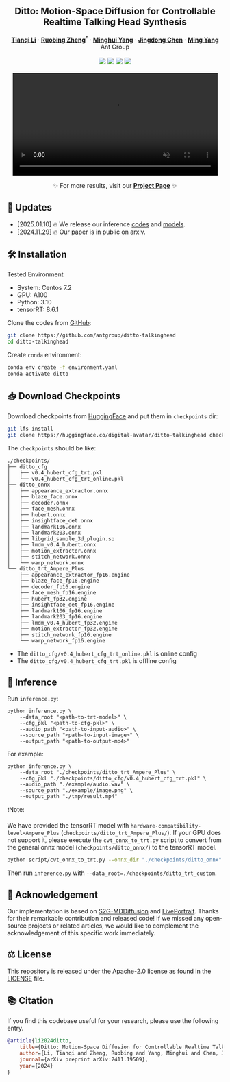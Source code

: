 <h2 align='center'>Ditto: Motion-Space Diffusion for Controllable Realtime Talking Head Synthesis</h2>

<div align='center'>
    <a href=""><strong>Tianqi Li</strong></a>
    ·
    <a href=""><strong>Ruobing Zheng</strong></a><sup>†</sup>
    ·
    <a href=""><strong>Minghui Yang</strong></a>
    ·
    <a href=""><strong>Jingdong Chen</strong></a>
    ·
    <a href=""><strong>Ming Yang</strong></a>
</div>
<div align='center'>
Ant Group
</div>
<br>
<div align='center'>
    <a href='https://arxiv.org/abs/2411.19509'><img src='https://img.shields.io/badge/Paper-arXiv-red'></a>
    <a href='https://digital-avatar.github.io/ai/Ditto/'><img src='https://img.shields.io/badge/Project-Page-blue'></a>
    <a href='https://huggingface.co/digital-avatar/ditto-talkinghead'><img src='https://img.shields.io/badge/Model-HuggingFace-yellow'></a>
    <a href='https://github.com/antgroup/ditto-talkinghead'><img src='https://img.shields.io/badge/Code-GitHub-purple'></a>
    <!-- <a href='https://github.com/antgroup/ditto-talkinghead'><img src='https://img.shields.io/github/stars/antgroup/ditto-talkinghead?style=social'></a> -->
</div>
<br>
<div align="center">
    <video style="width: 95%; object-fit: cover;" controls loop src="https://digital-avatar.github.io/ai/Ditto/asserts/videos/full_body_en.mp4" muted="false"></video>
    <p>
    ✨  For more results, visit our <a href="https://digital-avatar.github.io/ai/Ditto/"><strong>Project Page</strong></a> ✨ 
    </p>
</div>


## 📌 Updates

* [2025.01.10] 🔥 We release our inference [codes](https://github.com/antgroup/ditto-talkinghead) and [models](https://huggingface.co/digital-avatar/ditto-talkinghead).
* [2024.11.29] 🔥 Our [paper](https://arxiv.org/abs/2411.19509) is in public on arxiv.

 

## 🛠️ Installation

Tested Environment  
- System: Centos 7.2  
- GPU: A100  
- Python: 3.10  
- tensorRT: 8.6.1  


Clone the codes from [GitHub](https://github.com/antgroup/ditto-talkinghead):  
```bash
git clone https://github.com/antgroup/ditto-talkinghead
cd ditto-talkinghead
```


Create `conda` environment:
```bash
conda env create -f environment.yaml
conda activate ditto
```

## 📥 Download Checkpoints

Download checkpoints from [HuggingFace](https://huggingface.co/digital-avatar/ditto-talkinghead) and put them in `checkpoints` dir:
```bash
git lfs install
git clone https://huggingface.co/digital-avatar/ditto-talkinghead checkpoints
```

The `checkpoints` should be like:
```text
./checkpoints/
├── ditto_cfg
│   ├── v0.4_hubert_cfg_trt.pkl
│   └── v0.4_hubert_cfg_trt_online.pkl
├── ditto_onnx
│   ├── appearance_extractor.onnx
│   ├── blaze_face.onnx
│   ├── decoder.onnx
│   ├── face_mesh.onnx
│   ├── hubert.onnx
│   ├── insightface_det.onnx
│   ├── landmark106.onnx
│   ├── landmark203.onnx
│   ├── libgrid_sample_3d_plugin.so
│   ├── lmdm_v0.4_hubert.onnx
│   ├── motion_extractor.onnx
│   ├── stitch_network.onnx
│   └── warp_network.onnx
└── ditto_trt_Ampere_Plus
    ├── appearance_extractor_fp16.engine
    ├── blaze_face_fp16.engine
    ├── decoder_fp16.engine
    ├── face_mesh_fp16.engine
    ├── hubert_fp32.engine
    ├── insightface_det_fp16.engine
    ├── landmark106_fp16.engine
    ├── landmark203_fp16.engine
    ├── lmdm_v0.4_hubert_fp32.engine
    ├── motion_extractor_fp32.engine
    ├── stitch_network_fp16.engine
    └── warp_network_fp16.engine
```

- The `ditto_cfg/v0.4_hubert_cfg_trt_online.pkl` is online config
- The `ditto_cfg/v0.4_hubert_cfg_trt.pkl` is offline config


## 🚀 Inference 

Run `inference.py`:

```shell
python inference.py \
    --data_root "<path-to-trt-model>" \
    --cfg_pkl "<path-to-cfg-pkl>" \
    --audio_path "<path-to-input-audio>" \
    --source_path "<path-to-input-image>" \
    --output_path "<path-to-output-mp4>" 
```

For example:

```shell
python inference.py \
    --data_root "./checkpoints/ditto_trt_Ampere_Plus" \
    --cfg_pkl "./checkpoints/ditto_cfg/v0.4_hubert_cfg_trt.pkl" \
    --audio_path "./example/audio.wav" \
    --source_path "./example/image.png" \
    --output_path "./tmp/result.mp4" 
```

❗Note:

We have provided the tensorRT model with `hardware-compatibility-level=Ampere_Plus` (`checkpoints/ditto_trt_Ampere_Plus/`). If your GPU does not support it, please execute the `cvt_onnx_to_trt.py` script to convert from the general onnx model (`checkpoints/ditto_onnx/`) to the tensorRT model.

```bash
python script/cvt_onnx_to_trt.py --onnx_dir "./checkpoints/ditto_onnx" --trt_dir "./checkpoints/ditto_trt_custom"
```

Then run `inference.py` with `--data_root=./checkpoints/ditto_trt_custom`.


## 📧 Acknowledgement
Our implementation is based on [S2G-MDDiffusion](https://github.com/thuhcsi/S2G-MDDiffusion) and [LivePortrait](https://github.com/KwaiVGI/LivePortrait). Thanks for their remarkable contribution and released code! If we missed any open-source projects or related articles, we would like to complement the acknowledgement of this specific work immediately.

## ⚖️ License
This repository is released under the Apache-2.0 license as found in the [LICENSE](LICENSE) file.

## 📚 Citation
If you find this codebase useful for your research, please use the following entry.
```BibTeX
@article{li2024ditto,
    title={Ditto: Motion-Space Diffusion for Controllable Realtime Talking Head Synthesis},
    author={Li, Tianqi and Zheng, Ruobing and Yang, Minghui and Chen, Jingdong and Yang, Ming},
    journal={arXiv preprint arXiv:2411.19509},
    year={2024}
}
```
